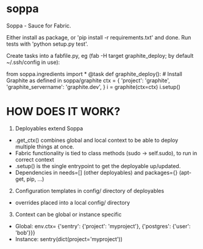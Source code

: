 soppa
=====

Soppa - Sauce for Fabric.


Either install as package, or 'pip install -r requirements.txt' and done.
Run tests with 'python setup.py test'.

Create tasks into a fabfile.py, eg (fab -H target graphite_deploy; by default ~/.ssh/config in use):

from soppa.ingredients import *
@task
def graphite_deploy():
    # Install Graphite as defined in soppa/graphite
    ctx = {
        'project': 'graphite',
        'graphite_servername': 'graphite.dev',
    }
    i = graphite(ctx=ctx)
    i.setup()

HOW DOES IT WORK?
=================

1. Deployables extend Soppa
 - .get_ctx() combines global and local context to be able to deploy multiple things at once.
 - Fabric functionality is tied to class methods (sudo -> self.sudo), to run in correct context
 - .setup() is the single entrypoint to get the deployable up/updated.
 - Dependencies in needs=[] (other deployables) and packages={} (apt-get, pip, ...)

2. Configuration templates in config/ directory of deployables
 - overrides placed into a local config/ directory

3. Context can be global or instance specific
 - Global: env.ctx= {'sentry': {'project': 'myproject'},
            {'postgres': {'user': 'bob'}}}
 - Instance: sentry(dict(project='myproject'))

